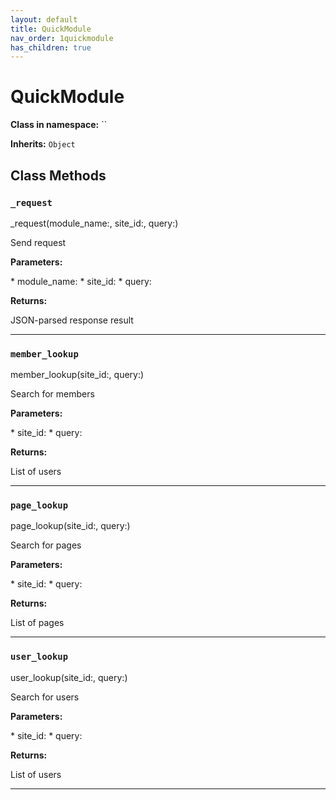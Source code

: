 ```yaml
---
layout: default
title: QuickModule
nav_order: 1quickmodule
has_children: true
---
```


# QuickModule

**Class in namespace:** ``

**Inherits:** `Object`

## Class Methods

### `_request`

<div class="method-signature">_request(module_name:, site_id:, query:)</div>

Send request

**Parameters:**

<div class="method-parameters">
* <span class="parameter-name">module_name:</span>
* <span class="parameter-name">site_id:</span>
* <span class="parameter-name">query:</span>
</div>

**Returns:**

JSON-parsed response result

---

### `member_lookup`

<div class="method-signature">member_lookup(site_id:, query:)</div>

Search for members

**Parameters:**

<div class="method-parameters">
* <span class="parameter-name">site_id:</span>
* <span class="parameter-name">query:</span>
</div>

**Returns:**

List of users

---

### `page_lookup`

<div class="method-signature">page_lookup(site_id:, query:)</div>

Search for pages

**Parameters:**

<div class="method-parameters">
* <span class="parameter-name">site_id:</span>
* <span class="parameter-name">query:</span>
</div>

**Returns:**

List of pages

---

### `user_lookup`

<div class="method-signature">user_lookup(site_id:, query:)</div>

Search for users

**Parameters:**

<div class="method-parameters">
* <span class="parameter-name">site_id:</span>
* <span class="parameter-name">query:</span>
</div>

**Returns:**

List of users

---


